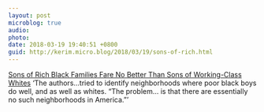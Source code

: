 ```yaml
---
layout: post
microblog: true
audio: 
photo: 
date: 2018-03-19 19:40:51 +0800
guid: http://kerim.micro.blog/2018/03/19/sons-of-rich.html
---
```

[Sons of Rich Black Families Fare No Better Than Sons of Working-Class Whites](https://www.nytimes.com/interactive/2018/03/19/upshot/race-class-white-and-black-men.html) ‘The authors…tried to identify neighborhoods where poor black boys do well, and as well as whites. “The problem… is that there are essentially no such neighborhoods in America.”’
